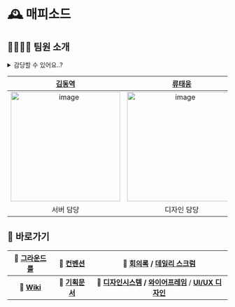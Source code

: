 # 🕰️ 매피소드

## 👨‍👨‍👦‍👦 팀원 소개 
<details>
<summary>감당할 수 있어요..?</summary>
  
| 동역-요시미 | 태웅-아이리 | 태희-카즈사 | 사인-나츠 |
|:---:|:---:|:---:|:---:|
|<img width="250" alt="image" src="https://github.com/user-attachments/assets/57106eda-94b7-4a38-9dba-a2ac260c60dd" />|<img width="250" alt="image" src="https://github.com/user-attachments/assets/ccf80f0c-259d-495d-a508-d4239f2f4281" />|<img width="250" alt="image" src="https://github.com/user-attachments/assets/56f25859-454e-4c81-a2f8-ab5b9fe7f8e7" />|<img width="250" alt="image" src="https://github.com/user-attachments/assets/d8e04a6d-94df-4a0a-beec-bc10d3cdf9e6" />|
| 안드가 처음이라고 얕보지마!<br>내 가능성은 엄청나게 크니까! | 여러분…… 보여드릴게요.<br>디자인의 신이 된 제 모습! | 미리 말해두는데,<br>나는 XML 싫어한다고. | MVI에 대하여<br>고찰해 본 적 있어? |



</details>

| [김동역](https://github.com/Ameri-Kano) | [류태웅](https://github.com/TaewoongR) | [이태희](https://github.com/taeheeL) | [홍사인](https://github.com/shinythinking) |
|:---:|:---:|:---:|:---:|
|<img width="250" alt="image" src="https://github.com/user-attachments/assets/f7ef338d-ce54-4435-b7fb-3180dfaf0059" />|<img width="250" alt="image" src="https://github.com/user-attachments/assets/97081ec7-e86e-4f77-89b9-1548ad837a09" />|<img width="250" alt="image" src="https://github.com/user-attachments/assets/eb231a8a-d0e4-47c2-9ca8-a80f51f95e6f" />|<img width="250" alt="image" src="https://github.com/user-attachments/assets/1555b029-7449-41da-80a1-dc1b4562bcdc" />|
| 서버 담당 | 디자인 담당 | 클라이언트 담당 | 기획 담당 |

## 🔗 바로가기 

|🤝 [그라운드 룰](https://github.com/boostcampwm-2024/and05-MAPISODE/wiki)|🤝 [컨벤션](https://github.com/boostcampwm-2024/and05-MAPISODE/wiki/%F0%9F%A7%91%E2%80%8D%F0%9F%A7%91%E2%80%8D%F0%9F%A7%92%E2%80%8D%F0%9F%A7%92-%EB%A7%A4%ED%94%BC%EC%86%8C%EB%93%9C%EC%9D%98-%EC%BB%A8%EB%B0%B4%EC%85%98)	|📆 [회의록](https://pricey-visitor-e41.notion.site/e21c1976e6cc4c3ab8e0bbc01cdbf662?v=8c701378e7c74665a191d761559d3120&pvs=4) / [데일리 스크럼](https://pricey-visitor-e41.notion.site/12a94239a96280839fd9d0d9b1ae635f?v=be608d27609f4afaae0b394698308cb3&pvs=4)|	
|:---:|:---:|:---:|
| 📑 **[Wiki](https://github.com/boostcampwm-2024/and05-MAPISODE/wiki)** | 📝 **[기획문서](https://www.notion.so/12f94239a96280378164f68a68591e43?pvs=4)** | 🎨 **[디자인시스템](https://www.figma.com/design/5tiAmn5TrgsA8fY7ci67bk/Design_System?node-id=28-962&node-type=canvas&t=Sj3wHl3KXwqgnx1v-0) / [와이어프레임](https://www.figma.com/board/K8tNDIr7oSAFc5ngThxd7g/Wireframe?node-id=0-1&node-type=canvas&t=Sj3wHl3KXwqgnx1v-0)** / **[UI/UX 디자인](https://www.figma.com/design/731BqVXuEicE9lbLg7edEk/UI_prototype?node-id=15-428&t=KkYdMA2YrQSNfr8Q-1)** |

